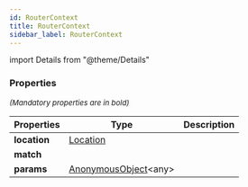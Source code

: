 ```yaml
---
id: RouterContext
title: RouterContext
sidebar_label: RouterContext
---
```


import Details from "@theme/Details"




### Properties

<font size="2"><i>(Mandatory properties are in bold)</i></font>

| Properties | Type | Description |
| --------- | ---- | ----------- |
| **location** | [Location](/framework-api/interfaces/Location.md) |  |
| **match** |  |  |
| **params** | [AnonymousObject](/framework-api/interfaces/AnonymousObject.md)<any\> |  |


